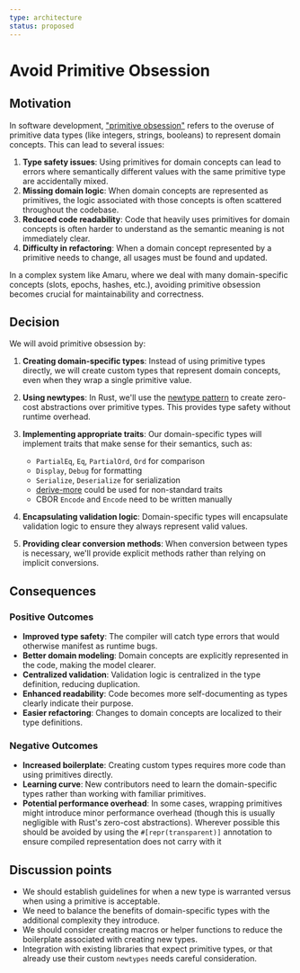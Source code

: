 ```yaml
---
type: architecture
status: proposed
---
```


# Avoid Primitive Obsession

## Motivation

In software development, ["primitive obsession"](https://wiki.c2.com/?PrimitiveObsession) refers to the overuse of primitive data types (like integers, strings, booleans) to represent domain concepts. This can lead to several issues:

1. **Type safety issues**: Using primitives for domain concepts can lead to errors where semantically different values with the same primitive type are accidentally mixed.
2. **Missing domain logic**: When domain concepts are represented as primitives, the logic associated with those concepts is often scattered throughout the codebase.
3. **Reduced code readability**: Code that heavily uses primitives for domain concepts is often harder to understand as the semantic meaning is not immediately clear.
4. **Difficulty in refactoring**: When a domain concept represented by a primitive needs to change, all usages must be found and updated.

In a complex system like Amaru, where we deal with many domain-specific concepts (slots, epochs, hashes, etc.), avoiding primitive obsession becomes crucial for maintainability and correctness.

## Decision

We will avoid primitive obsession by:

1. **Creating domain-specific types**: Instead of using primitive types directly, we will create custom types that represent domain concepts, even when they wrap a single primitive value.

2. **Using newtypes**: In Rust, we'll use the [newtype pattern](https://www.worthe-it.co.za/blog/2020-10-31-newtype-pattern-in-rust.html) to create zero-cost abstractions over primitive types. This provides type safety without runtime overhead.

3. **Implementing appropriate traits**: Our domain-specific types will implement traits that make sense for their semantics, such as:
   - `PartialEq`, `Eq`, `PartialOrd`, `Ord` for comparison
   - `Display`, `Debug` for formatting
   - `Serialize`, `Deserialize` for serialization
   - [derive-more]() could be used for non-standard traits
   - CBOR `Encode` and `Encode` need to be written manually

4. **Encapsulating validation logic**: Domain-specific types will encapsulate validation logic to ensure they always represent valid values.

5. **Providing clear conversion methods**: When conversion between types is necessary, we'll provide explicit methods rather than relying on implicit conversions.

## Consequences

### Positive Outcomes

- **Improved type safety**: The compiler will catch type errors that would otherwise manifest as runtime bugs.
- **Better domain modeling**: Domain concepts are explicitly represented in the code, making the model clearer.
- **Centralized validation**: Validation logic is centralized in the type definition, reducing duplication.
- **Enhanced readability**: Code becomes more self-documenting as types clearly indicate their purpose.
- **Easier refactoring**: Changes to domain concepts are localized to their type definitions.

### Negative Outcomes

- **Increased boilerplate**: Creating custom types requires more code than using primitives directly.
- **Learning curve**: New contributors need to learn the domain-specific types rather than working with familiar primitives.
- **Potential performance overhead**: In some cases, wrapping primitives might introduce minor performance overhead (though this is usually negligible with Rust's zero-cost abstractions). Wherever possible this should be avoided by using the `#[repr(transparent)]` annotation to ensure compiled representation does not carry with it

## Discussion points

- We should establish guidelines for when a new type is warranted versus when using a primitive is acceptable.
- We need to balance the benefits of domain-specific types with the additional complexity they introduce.
- We should consider creating macros or helper functions to reduce the boilerplate associated with creating new types.
- Integration with existing libraries that expect primitive types, or that already use their custom `newtypes` needs careful consideration.

